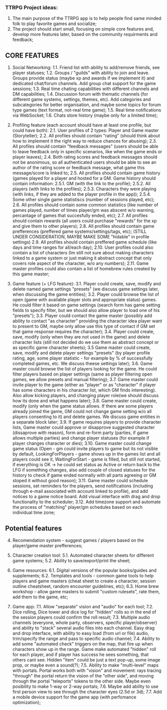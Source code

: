 ### TTRPG Project ideas:
1. The main purpose of the TTRPG app is to help people find same minded folk to play favorite games and socialize;
2. The project should start small, focusing on simple core features and, develop more features later, based on the community requirments and feedback;

## CORE FEATURES
1. Social Networking:
    1.1. Friend list with ability to add/remove friends, see player statuses;
    1.2. Groups / "guilds" with ability to join and leave. Groups provide status (maybe xp and awards if we implement it) and dedicated chat/forum channels. Add group chat support for the game sessions;
    1.3. Real time chating capabilities with different channels and DM capabilities;
    1.4. Discussion forum with thematic channels (for different game systems, settings, themes, etc). Add categories and subcategories for better organisation, and maybe some topics for forum type games (text format, not-real time game);
    1.5. Real time notifications via WebSocket;
    1.6. Chats store history (maybe only for a limited time);

2. Profiling feature (each account should have at least one profile, but could have both):
    2.1. User profiles of 2 types: Player and Game master (Storyteller);
    2.2. All profiles should contain "rating" (should think about how to implement it the right way to reduce chances for abusing);
    2.3. All profiles should contain "feedback messages" (users should be able to leave feedback only in specific scenarios, like when the game ends or player leaves);
    2.4. Both rating scores and feedback messages should not be anonimous, so all authenticated users should be able to see an author of the rating score or feedback message, what game this message/score is linked to;
    2.5. All profiles should contain game history (games played for a player and hosted for a GM. Game history should contain information: 
        2.5.1. GM (with the link to the profile);
        2.5.2. All players (with links to the profiles);
        2.5.3. Characters they were playing (with links, if they are added to the player profile in the app));
        2.5.4. Some other single game statistiscs (number of sessions played, etc);
    2.6. All profiles should contain some common statistics (like number of games played, number of times player/gm was abscent w/o warning, percantage of games that succesfully ended, etc);
    2.7. All profiles should contain rewards (all users could purchase "rewards" for the xp and give them to other players);
    2.8. All profiles should contain game prefferences (preffered game systems/settings/tags, etc);
    (STILL UNDER CONSIDERATION, MAYBE MAKE SOME "hidable" in profile settings)
    2.9. All profiles should contain preffered game schedule (like days and time ranges for all/each day);
    2.10. User profiles could also contain a list of characters (Im still not sure about making characters linked to a game system or just making it abstract concept that only covers role aspect of the character, w/o any numbers);
    2.11. Game master profiles could also contain a list of homebrew rules created by this game master;

3. Game feature (+ LFG feature):
    3.1. Player could create, save, modify and delete named game settings "presets" (we discuss game settings later, when discussing the game entities);
    3.2. Player could browse the list of open (game with available player slots and appropriate status) games. He could filter it based on game settings (search form has game setting fields to specify filter, but we should also allow player to load one of his "presets");
    3.3. Player could contact the game master (possibly add ability to contact "as character" providing the character idea player want to present to GM, maybe only allow use this type of contact if GM set that game response requires the character);
    3.4. Player could create, save, modify (only when they are not used in the game) and delete character lists (still not decided do we use them as abstract concept or as specific game character sheets);
    3.5 Game master could create, save, modify and delete player settings "presets" (by player profile rating, age, some player statistic - for example by % of successfully completed games, etc. We discuss theese settings later);
    3.6. Game master could browse the list of players looking for the game. He could filter players based on player settings (same as player filtering open games, we allow presets and manual filtering);
    3.7. Game master could invite player to the game (either as "player" or as "character" if player has some characters in his character list, which GM finds interesting). Also allow kicking players, and changing player role(we should discuss how its done and what happens later);
    3.8. Game master could create, modify (only when the game status allows. If there are some players already joined the game, GM could not change game setting w/o all players consenting to it) and delete games. We discuss game entities in a separate block later;
    3.9. If game requires players to provide character lists, Game master could approve or disapprove suggested character (dissaprove with reason), form and re-form party (parties, if game allows multiple parties) and change player statuses (for example if player changes character or dies);
    3.10. Game master could change game status (Open - gm could invite players to game but its not visible by default, LookingForPlayers - game shows up in the games list and all players could see it, WaitingForStart - game is filled, but still not started, if everything is OK -> he could set status as Active or return back to the LFG if something changes, also add couple of closed statuses for the history to check if game ended normally with all parts agreeing or GM stoped it without good reason);
    3.11. Game master could schedule sessions, set reminders for the players, send notifications (including through e-mail associated with account linked to profile), and add notices to a game notice board. Add visual interface with drag and drop functionality to the scheduler;
    3.12. Add timezone support and automate the process of "matching" player/gm schedules based on each individual time zone;

## Potential features

4. Recomendation system - suggest games / players based on the player/game master prefferences;

5. Character creation tool:
    5.1. Automated character sheets for different game systems;
    5.2. Ability to save/export/print the sheet;

6. Game resources:
    6.1. Digital versions of the popular books/guides and supplements;
    6.2. Templates and tools - common game tools to help players and game masters (cheat sheet to create a character, session outline cheatsheet, random encounter guidelines, etc);
    6.3. Home brew workshop - allow game masters to submit "custom rulesets", rate them, add them to the game, etc;

7. Game app:
    7.1. Allow "separate" vision and "audio" for each tool;
    7.2. Dice rolling, Dice tower and dice log for "hidden" rolls so in the end of the session players could confirm the roll result;
    7.3. Multiple audio channels (everyone, whole party, observers, specific player/observer) and ability to "stack" several audio files into each channel. Easy drag and drop interface, with ability to easy load (from url or file) audio, trim/specify the range and pass to specific audio channel;
    7.4. Ability to add some "automated check" triggers on the map, that fire up when characters show up in the range. Game make automated "hidden" roll for each player, and if player has success he sees something, that others cant see. Hidden "item" could be just a text pop-up, some image prop, or maybe even a sound(?);
    7.5. Ability to make "multi-level" maps with portals. Portal works both with "vision" and movement: rays tracing "through" the portal return the vision of the "other side", and moving through the portal "teleports" tokens to the other side. Maybe even posibility to make 1-way or 2-way portals;
    7.6. Maybe add ability to use first person view to see through the character eyes (2.5d or 3d);
    7.7. Add a mobile device support for the game app (with perfomance optimization);
